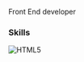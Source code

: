 Front End developer

### Skills

<img src="https://skillicons.dev/icons?i=js,html,css,tailwind,vue,lua,nuxt,next,react,ts,mongodb,mysql,djs" alt="HTML5" /></a>
